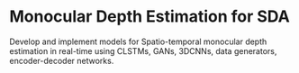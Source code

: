 # Monocular Depth Estimation for SDA

Develop and implement models for Spatio-temporal monocular depth estimation in real-time using CLSTMs, GANs, 3DCNNs, data generators, encoder-decoder networks.

